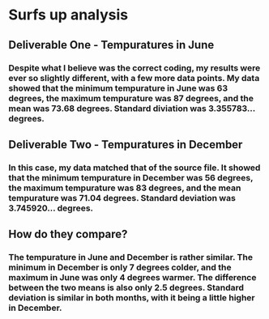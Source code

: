 # Surfs up analysis
## Deliverable One - Tempuratures in June
### Despite what I believe was the correct coding, my results were ever so slightly different, with a few more data points. My data showed that the minimum tempurature in June was 63 degrees, the maximum tempurature was 87 degrees, and the mean was 73.68 degrees. Standard diviation was 3.355783... degrees.

## Deliverable Two - Tempuratures in December
### In this case, my data matched that of the source file. It showed that the minimum tempurature in December was 56 degrees, the maximum tempurature was 83 degrees, and the mean tempurature was 71.04 degrees. Standard deviation was 3.745920... degrees.

## How do they compare?
### The tempurature in June and December is rather similar. The minimum in December is only 7 degrees colder, and the maximum in June was only 4 degrees warmer. The difference between the two means is also only 2.5 degrees. Standard deviation is similar in both months, with it being a little higher in December. 
